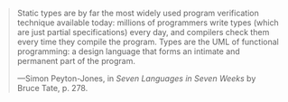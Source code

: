> Static types are by far the most widely used program verification technique available today: millions of programmers write types (which are just partial specifications) every day, and compilers check them every time they compile the program. Types are the UML of functional programming: a design language that forms an intimate and permanent part of the program.
>
> —Simon Peyton-Jones, in _Seven Languages in Seven Weeks_ by Bruce Tate, p. 278.